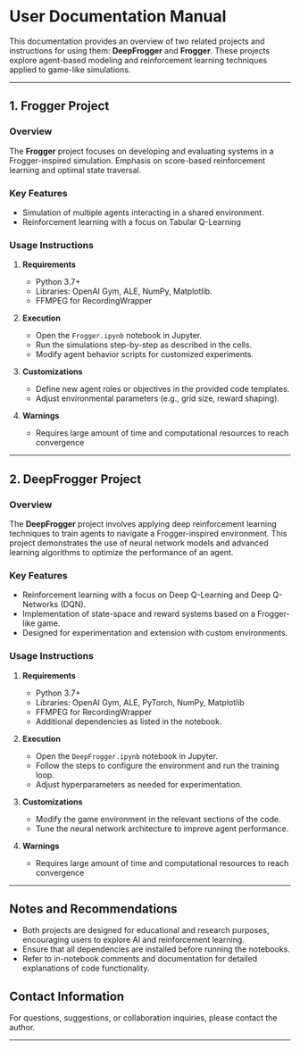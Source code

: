 
# User Documentation Manual

This documentation provides an overview of two related projects and instructions for using them: **DeepFrogger** and **Frogger**. These projects explore agent-based modeling and reinforcement learning techniques applied to game-like simulations.

---

## 1. Frogger Project

### Overview

The **Frogger** project focuses on developing and evaluating systems in a Frogger-inspired simulation. Emphasis on score-based reinforcement learning and optimal state traversal.

### Key Features
- Simulation of multiple agents interacting in a shared environment.
- Reinforcement learning with a focus on Tabular Q-Learning

### Usage Instructions

1. **Requirements**
   - Python 3.7+
   - Libraries: OpenAI Gym, ALE, NumPy, Matplotlib.
   - FFMPEG for RecordingWrapper

2. **Execution**
   - Open the `Frogger.ipynb` notebook in Jupyter.
   - Run the simulations step-by-step as described in the cells.
   - Modify agent behavior scripts for customized experiments.

3. **Customizations**
   - Define new agent roles or objectives in the provided code templates.
   - Adjust environmental parameters (e.g., grid size, reward shaping).

4. **Warnings**
   - Requires large amount of time and computational resources to reach convergence

---

## 2. DeepFrogger Project

### Overview

The **DeepFrogger** project involves applying deep reinforcement learning techniques to train agents to navigate a Frogger-inspired environment. This project demonstrates the use of neural network models and advanced learning algorithms to optimize the performance of an agent.

### Key Features
- Reinforcement learning with a focus on Deep Q-Learning and Deep Q-Networks (DQN).
- Implementation of state-space and reward systems based on a Frogger-like game.
- Designed for experimentation and extension with custom environments.

### Usage Instructions

1. **Requirements**
   - Python 3.7+
   - Libraries: OpenAI Gym, ALE, PyTorch, NumPy, Matplotlib
   - FFMPEG for RecordingWrapper
   - Additional dependencies as listed in the notebook.

2. **Execution**
   - Open the `DeepFrogger.ipynb` notebook in Jupyter.
   - Follow the steps to configure the environment and run the training loop.
   - Adjust hyperparameters as needed for experimentation.

3. **Customizations**
   - Modify the game environment in the relevant sections of the code.
   - Tune the neural network architecture to improve agent performance.

4. **Warnings**
   - Requires large amount of time and computational resources to reach convergence

---

## Notes and Recommendations

- Both projects are designed for educational and research purposes, encouraging users to explore AI and reinforcement learning.
- Ensure that all dependencies are installed before running the notebooks.
- Refer to in-notebook comments and documentation for detailed explanations of code functionality.

## Contact Information

For questions, suggestions, or collaboration inquiries, please contact the author.

---
